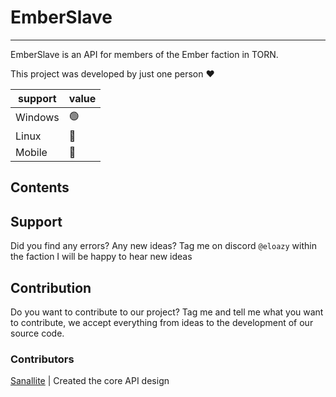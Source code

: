 # EmberSlave
---

EmberSlave is an API for members of the Ember faction in TORN.

This project was developed by just one person ❤️

| support | value |
| ------- | ------|
| Windows | 🟢 |
| Linux | 🔴 |
| Mobile | 🔴 |

## Contents

## Support

Did you find any errors? Any new ideas? Tag me on discord `@eloazy` within the faction I will be happy to hear new ideas

## Contribution

Do you want to contribute to our project? Tag me and tell me what you want to contribute, we accept everything from ideas to the development of our source code.

### Contributors

[Sanallite](https://github.com/sanallite) | Created the core API design